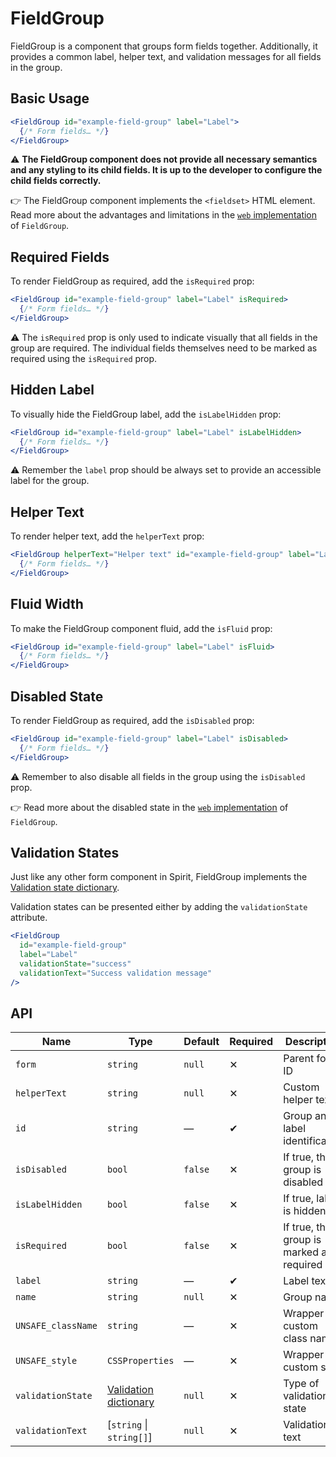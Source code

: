 # FieldGroup

FieldGroup is a component that groups form fields together.
Additionally, it provides a common label, helper text, and validation messages for all fields in the group.

## Basic Usage

```jsx
<FieldGroup id="example-field-group" label="Label">
  {/* Form fields… */}
</FieldGroup>
```

⚠️ **The FieldGroup component does not provide all necessary semantics and any styling to its child fields. It is up
to the developer to configure the child fields correctly.**

👉 The FieldGroup component implements the `<fieldset>` HTML element. Read more about the advantages and limitations in
the [`web` implementation][gh-web-field-group-html] of `FieldGroup`.

## Required Fields

To render FieldGroup as required, add the `isRequired` prop:

```jsx
<FieldGroup id="example-field-group" label="Label" isRequired>
  {/* Form fields… */}
</FieldGroup>
```

⚠️ The `isRequired` prop is only used to indicate visually that all fields in the group are required. The individual
fields themselves need to be marked as required using the `isRequired` prop.

## Hidden Label

To visually hide the FieldGroup label, add the `isLabelHidden` prop:

```jsx
<FieldGroup id="example-field-group" label="Label" isLabelHidden>
  {/* Form fields… */}
</FieldGroup>
```

⚠️ Remember the `label` prop should be always set to provide an accessible label for the group.

## Helper Text

To render helper text, add the `helperText` prop:

```jsx
<FieldGroup helperText="Helper text" id="example-field-group" label="Label">
  {/* Form fields… */}
</FieldGroup>
```

## Fluid Width

To make the FieldGroup component fluid, add the `isFluid` prop:

```jsx
<FieldGroup id="example-field-group" label="Label" isFluid>
  {/* Form fields… */}
</FieldGroup>
```

## Disabled State

To render FieldGroup as required, add the `isDisabled` prop:

```jsx
<FieldGroup id="example-field-group" label="Label" isDisabled>
  {/* Form fields… */}
</FieldGroup>
```

⚠️ Remember to also disable all fields in the group using the `isDisabled` prop.

👉 Read more about the disabled state in the [`web` implementation][gh-web-field-group-disabled] of `FieldGroup`.

## Validation States

Just like any other form component in Spirit, FieldGroup implements the
[Validation state dictionary][dictionary-validation].

Validation states can be presented either by adding the `validationState` attribute.

```jsx
<FieldGroup
  id="example-field-group"
  label="Label"
  validationState="success"
  validationText="Success validation message"
/>
```

## API

| Name               | Type                                           | Default | Required | Description                              |
| ------------------ | ---------------------------------------------- | ------- | -------- | ---------------------------------------- |
| `form`             | `string`                                       | `null`  | ✕        | Parent form ID                           |
| `helperText`       | `string`                                       | `null`  | ✕        | Custom helper text                       |
| `id`               | `string`                                       | —       | ✔        | Group and label identification           |
| `isDisabled`       | `bool`                                         | `false` | ✕        | If true, the group is disabled           |
| `isLabelHidden`    | `bool`                                         | `false` | ✕        | If true, label is hidden                 |
| `isRequired`       | `bool`                                         | `false` | ✕        | If true, the group is marked as required |
| `label`            | `string`                                       | —       | ✔        | Label text                               |
| `name`             | `string`                                       | `null`  | ✕        | Group name                               |
| `UNSAFE_className` | `string`                                       | —       | ✕        | Wrapper custom class name                |
| `UNSAFE_style`     | `CSSProperties`                                | —       | ✕        | Wrapper custom style                     |
| `validationState`  | [Validation dictionary][dictionary-validation] | `null`  | ✕        | Type of validation state                 |
| `validationText`   | [`string` \| `string[]`]                       | `null`  | ✕        | Validation text                          |

[gh-web-field-group-html]: https://github.com/lmc-eu/spirit-design-system/tree/main/packages/web/src/scss/components/FieldGroup#html-semantics
[gh-web-field-group-disabled]: https://github.com/lmc-eu/spirit-design-system/tree/main/packages/web/src/scss/components/FieldGroup#disabled-state
[dictionary-validation]: https://github.com/lmc-eu/spirit-design-system/blob/main/docs/DICTIONARIES.md#validation
